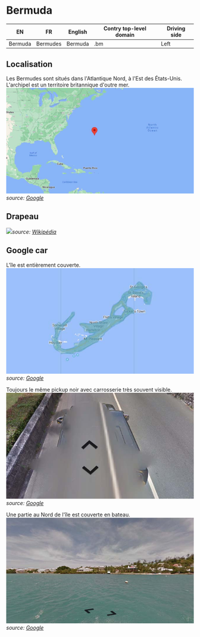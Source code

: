 # Bermuda

EN | FR | English | Contry top-level domain | Driving side
--- | --- | --- | --- | ---
Bermuda | Bermudes | Bermuda | .bm | Left

## Localisation

Les Bermudes sont situés dans l'Atlantique Nord, à l'Est des États-Unis. L'archipel est un territoire britannique d'outre mer.  
<img src="src/bm004.jpg" width="640">
*source: [Google](https://www.google.com/maps)*

## Drapeau

<img src="https://upload.wikimedia.org/wikipedia/commons/thumb/b/bf/Flag_of_Bermuda.svg/1920px-Flag_of_Bermuda.svg.png" width="640">*source: [Wikipédia](https://en.wikipedia.org/wiki/Bermuda)*

## Google car

L'île est entièrement couverte.  
<img src="src/bm002.jpg" width="640">
*source: [Google](https://earth.google.com/web)*

Toujours le même pickup noir avec carrosserie très souvent visible.  
<img src="src/bm001.jpg" width="640">
*source: [Google](https://earth.google.com/web)*

Une partie au Nord de l'île est couverte en bateau.  
<img src="src/bm003.jpg" width="640">
*source: [Google](https://earth.google.com/web)*
